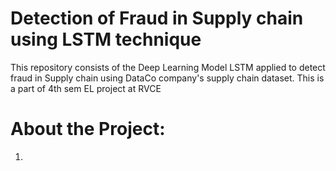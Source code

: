 # Detection of Fraud in Supply chain using LSTM technique
This repository consists of the Deep Learning Model LSTM applied to detect fraud in Supply chain using DataCo company's supply chain dataset.
This is a part of 4th sem EL project at RVCE

# About the Project:
1. 
